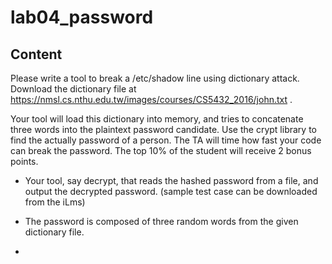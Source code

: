 # lab04_password


## Content
Please write a tool to break a /etc/shadow line using dictionary attack. Download the dictionary file at https://nmsl.cs.nthu.edu.tw/images/courses/CS5432_2016/john.txt . 

Your tool will load this dictionary into memory, and tries to concatenate three words into the plaintext password candidate. Use the crypt library to find the actually password of a person. The TA will time how fast your code can break the password. The top 10% of the student will receive 2 bonus points.

* Your tool, say decrypt, that reads the hashed password from a file, and output the decrypted password. (sample test case can be downloaded from the iLms)

* The password is composed of three random words from the given dictionary file.
*
